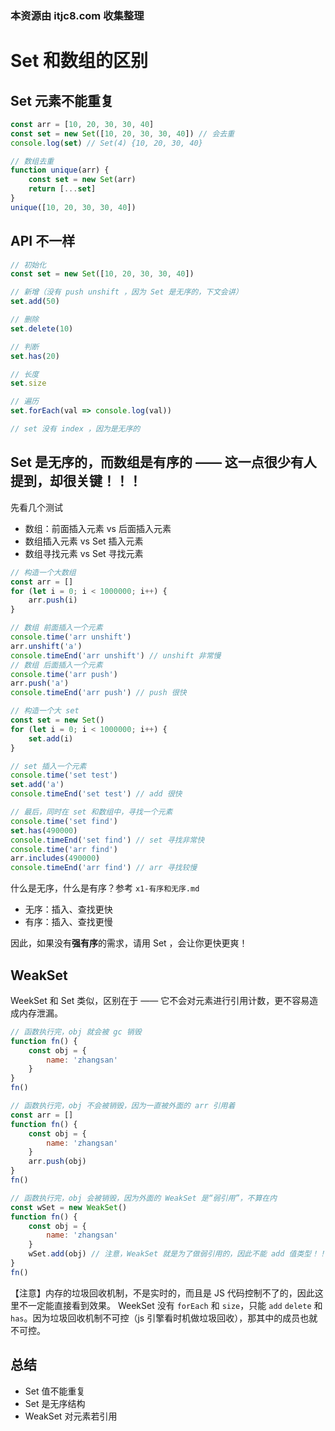 ### 本资源由 itjc8.com 收集整理
# Set 和数组的区别

## Set 元素不能重复

```js
const arr = [10, 20, 30, 30, 40]
const set = new Set([10, 20, 30, 30, 40]) // 会去重
console.log(set) // Set(4) {10, 20, 30, 40}
```

```js
// 数组去重
function unique(arr) {
    const set = new Set(arr)
    return [...set]
}
unique([10, 20, 30, 30, 40])
```

## API 不一样

```js
// 初始化
const set = new Set([10, 20, 30, 30, 40]) 

// 新增（没有 push unshift ，因为 Set 是无序的，下文会讲）
set.add(50)

// 删除
set.delete(10)

// 判断
set.has(20)

// 长度
set.size

// 遍历
set.forEach(val => console.log(val))

// set 没有 index ，因为是无序的
```

## Set 是无序的，而数组是有序的 —— 这一点很少有人提到，却很关键！！！

先看几个测试

- 数组：前面插入元素 vs 后面插入元素
- 数组插入元素 vs Set 插入元素
- 数组寻找元素 vs Set 寻找元素

```js
// 构造一个大数组
const arr = []
for (let i = 0; i < 1000000; i++) {
    arr.push(i)
}

// 数组 前面插入一个元素
console.time('arr unshift')
arr.unshift('a')
console.timeEnd('arr unshift') // unshift 非常慢
// 数组 后面插入一个元素
console.time('arr push')
arr.push('a')
console.timeEnd('arr push') // push 很快

// 构造一个大 set
const set = new Set()
for (let i = 0; i < 1000000; i++) {
    set.add(i)
}

// set 插入一个元素
console.time('set test')
set.add('a')
console.timeEnd('set test') // add 很快

// 最后，同时在 set 和数组中，寻找一个元素
console.time('set find')
set.has(490000)
console.timeEnd('set find') // set 寻找非常快
console.time('arr find')
arr.includes(490000)
console.timeEnd('arr find') // arr 寻找较慢
```

什么是无序，什么是有序？参考 `x1-有序和无序.md`

- 无序：插入、查找更快
- 有序：插入、查找更慢

因此，如果没有**强有序**的需求，请用 Set ，会让你更快更爽！

## WeakSet

WeekSet 和 Set 类似，区别在于 —— 它不会对元素进行引用计数，更不容易造成内存泄漏。

```js
// 函数执行完，obj 就会被 gc 销毁
function fn() {
    const obj = {
        name: 'zhangsan'
    }
}
fn()
```

```js
// 函数执行完，obj 不会被销毁，因为一直被外面的 arr 引用着
const arr = []
function fn() {
    const obj = {
        name: 'zhangsan'
    }
    arr.push(obj)
}
fn()
```

```js
// 函数执行完，obj 会被销毁，因为外面的 WeakSet 是“弱引用”，不算在内
const wSet = new WeakSet()
function fn() {
    const obj = {
        name: 'zhangsan'
    }
    wSet.add(obj) // 注意，WeakSet 就是为了做弱引用的，因此不能 add 值类型！！！无意义
}
fn()
```

【注意】内存的垃圾回收机制，不是实时的，而且是 JS 代码控制不了的，因此这里不一定能直接看到效果。
WeekSet 没有 `forEach` 和 `size`，只能 `add` `delete` 和 `has`。因为垃圾回收机制不可控（js 引擎看时机做垃圾回收），那其中的成员也就不可控。

## 总结

- Set 值不能重复
- Set 是无序结构
- WeakSet 对元素若引用
